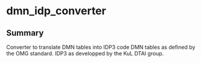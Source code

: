 # dmn_idp_converter
## Summary
Converter to translate DMN tables into IDP3 code
DMN tables as defined by the OMG standard.
IDP3 as developped by the KuL DTAI group.
